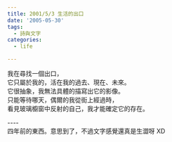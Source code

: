 ```yaml
---
title: 2001/5/3 生活的出口
date: '2005-05-30'
tags:
  - 詩與文字
categories:
  - life

---
```

我在尋找一個出口，  
它只屬於我的，活在我的過去、現在、未來。  
它很抽象，我無法具體的描寫出它的影像。  
只能等待哪天，偶爾的我從街上經過時，  
看見玻璃櫥窗中反射的自己，我才能確定它的存在。  
  
\----  
四年前的東西。意思到了，不過文字感覺還真是生澀呀 XD